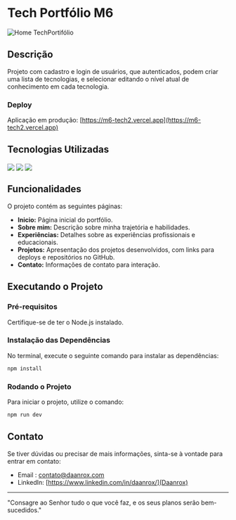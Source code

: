 # Tech Portfólio M6

![Home TechPortifólio](front_example.jpg)

## Descrição

Projeto com cadastro e login de usuários, que autenticados, podem criar uma lista de tecnologias, e selecionar editando o nível atual de conhecimento em cada tecnologia.


### Deploy
Aplicação em produção: [https://m6-tech2.vercel.app](https://m6-tech2.vercel.app)


## Tecnologias Utilizadas
<div>
  <img align="center" src="https://img.shields.io/badge/Next.js-%23000000.svg?style=for-the-badge&logo=next.js&logoColor=white"/>
  <img align="center" src="https://img.shields.io/badge/Tailwind_CSS-38B2AC.svg?style=for-the-badge&logo=tailwind-css&logoColor=white"/>
  <img align="center" src="https://img.shields.io/badge/TypeScript-%23007ACC.svg?style=for-the-badge&logo=typescript&logoColor=white"/>
</div>

## Funcionalidades
O projeto contém as seguintes páginas:
- **Inicio:** Página inicial do portfólio.
- **Sobre mim:** Descrição sobre minha trajetória e habilidades.
- **Experiências:** Detalhes sobre as experiências profissionais e educacionais.
- **Projetos:** Apresentação dos projetos desenvolvidos, com links para deploys e repositórios no GitHub.
- **Contato:** Informações de contato para interação.


## Executando o Projeto

### Pré-requisitos
Certifique-se de ter o Node.js instalado.

### Instalação das Dependências
No terminal, execute o seguinte comando para instalar as dependências:

```bash
npm install
```
### Rodando o Projeto
Para iniciar o projeto, utilize o comando:

```bash
npm run dev
```

## Contato
Se tiver dúvidas ou precisar de mais informações, sinta-se à vontade para entrar em contato:
- Email : [contato@daanrox.com](mailto:contato@daanrox.com)
- LinkedIn: [https://www.linkedin.com/in/daanrox/](Daanrox)

--- 

"Consagre ao Senhor tudo o que você faz, e os seus planos serão bem-sucedidos."





